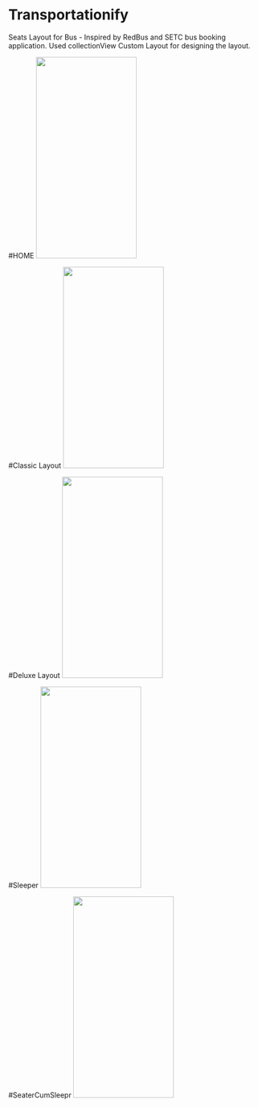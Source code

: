 # Transportationify
Seats Layout for Bus - Inspired by RedBus and SETC bus booking application.
Used collectionView Custom Layout for designing the layout.

#HOME
<img src="https://github.com/KarthiRasu-iOS/Transportationify/blob/main/Samples/home.png" width="200" height="400">

#Classic Layout
<img src="https://github.com/KarthiRasu-iOS/Transportationify/blob/main/classic/classic.png" width="200" height="400">

#Deluxe Layout
<img src="https://github.com/KarthiRasu-iOS/Transportationify/blob/main/Samples/deluxe.png" width="200" height="400">

#Sleeper
<img src="https://github.com/KarthiRasu-iOS/Transportationify/blob/main/Samples/sleeper.png" width="200" height="400">

#SeaterCumSleepr
<img src="https://github.com/KarthiRasu-iOS/Transportationify/blob/main/Samples/cum_sleeper.png" width="200" height="400">
